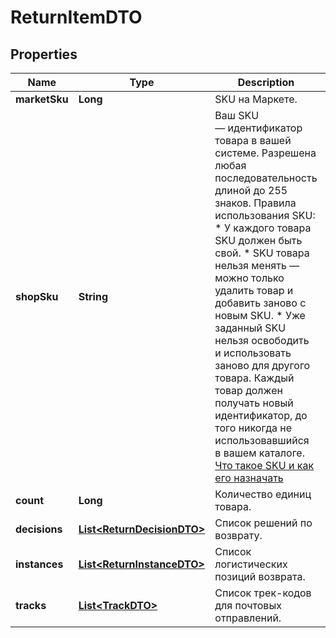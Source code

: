 

# ReturnItemDTO

## Properties

Name | Type | Description | Notes
------------ | ------------- | ------------- | -------------
**marketSku** | **Long** | SKU на Маркете. |  [optional]
**shopSku** | **String** | Ваш SKU — идентификатор товара в вашей системе.  Разрешена любая последовательность длиной до 255 знаков.  Правила использования SKU:  * У каждого товара SKU должен быть свой.  * SKU товара нельзя менять — можно только удалить товар и добавить заново с новым SKU.  * Уже заданный SKU нельзя освободить и использовать заново для другого товара. Каждый товар должен получать новый идентификатор, до того никогда не использовавшийся в вашем каталоге.  [Что такое SKU и как его назначать](https://yandex.ru/support/marketplace/assortment/add/index.html#fields)  | 
**count** | **Long** | Количество единиц товара. | 
**decisions** | [**List&lt;ReturnDecisionDTO&gt;**](ReturnDecisionDTO.md) | Список решений по возврату. |  [optional]
**instances** | [**List&lt;ReturnInstanceDTO&gt;**](ReturnInstanceDTO.md) | Список логистических позиций возврата. |  [optional]
**tracks** | [**List&lt;TrackDTO&gt;**](TrackDTO.md) | Список трек-кодов для почтовых отправлений. |  [optional]




